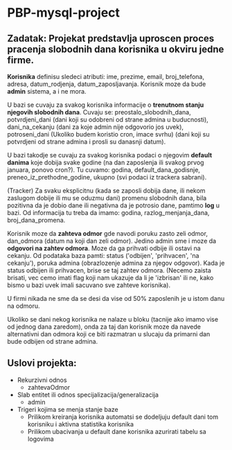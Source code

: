 # PBP-mysql-project

## Zadatak: Projekat predstavlja uproscen proces pracenja slobodnih dana korisnika u okviru jedne firme.
**Korisnika** definisu sledeci atributi: ime, prezime, email, broj_telefona, adresa, datum_rodjenja, datum_zaposljavanja.
Korisnik moze da bude **admin** sistema, a i ne mora.

U bazi se cuvaju za svakog korisnika informacije o **trenutnom stanju njegovih slobodnih dana**. Cuvaju se: preostalo_slobodnih_dana, potvrdjeni_dani (dani koji su odobreni od strane admina u buducnosti), dani_na_cekanju (dani za koje admin nije odgovorio jos uvek), potroseni_dani (Ukoliko budem koristio cron, imace svrhu) (dani koji su potvrdjeni od strane admina i prosli su danasnji datum).

U bazi takodje se cuvaju za svakog korisnika podaci o njegovim **default danima** koje dobija svake godine (na dan zaposlenja ili svakog prvog januara, ponovo cron?). Tu cuvamo: godina, default_dana_godisnje, preneo_iz_prethodne_godine, ukupno (svi podaci iz trackera sabrani).

(Tracker) Za svaku eksplicitnu (kada se zaposli dobija dane, ili nekom zaslugom dobije ili mu se oduzmu dani) promenu slobodnih dana, bila pozitivna da je dobio dane ili negativna da je potrosio dane, pamtimo **log** u bazi. Od informacija tu treba da imamo: godina, razlog_menjanja_dana, broj_dana_promena.

Korisnik moze da **zahteva odmor** gde navodi poruku zasto zeli odmor, dan_odmora (datum na koji dan zeli odmor).
Jedino admin sme i moze da **odgovori na zahtev odmora**. Moze da ga prihvati odbije ili ostavi na cekanju. Od podataka baza pamti: status ('odbijen', 'prihvacen', 'na cekanju'), poruka admina (obrazlozenje admina za njegov odgovor).
Kada je status odbijen ili prihvacen, brise se taj zahtev odmora. (Necemo zaista brisati, vec cemo imati flag koji nam  ukazuje da li je 'izbrisan' ili ne, kako bismo u bazi uvek imali sacuvano sve zahteve korisnika).

U firmi nikada ne sme da se desi da vise od 50% zaposlenih je u istom danu na odmoru.

Ukoliko se dani nekog korisnika ne nalaze u bloku (tacnije ako imamo vise od jednog dana zaredom), onda za taj dan korisnik moze da navede alternativni dan odmora koji ce biti razmatran u slucaju da primarni dan bude odbijen od strane admina.

## Uslovi projekta:
* Rekurzivni odnos
  * zahtevaOdmor
* Slab entitet ili odnos specijalizacija/generalizacija
  * admin
* Trigeri kojima se menja stanje baze
  * Prilikom kreiranja korisnika automatsi se dodeljuju default dani tom korisniku i aktivna statistika korisnika
  * Prilikom ubacivanja u default dane korisnika azurirati tabelu sa logovima
  
